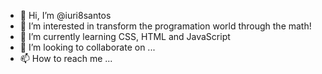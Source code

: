 - 👋 Hi, I’m @iuri8santos
- 👀 I’m interested in transform the programation world through the math!
- 🌱 I’m currently learning CSS, HTML and JavaScript
- 💞️ I’m looking to collaborate on ...
- 📫 How to reach me ...

<!---
iuri8santos/iuri8santos is a ✨ special ✨ repository because its `README.md` (this file) appears on your GitHub profile.
You can click the Preview link to take a look at your changes.
--->
